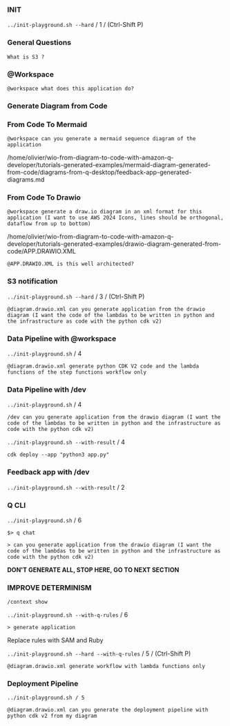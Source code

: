 ### INIT

```../init-playground.sh --hard``` / 1 / (Ctrl-Shift P)

### General Questions

```What is S3 ?```

### @Workspace

```@workspace what does this application do?```

### Generate Diagram from Code

### From Code To Mermaid

```@workspace can you generate a mermaid sequence diagram of the application```

/home/olivier/wio-from-diagram-to-code-with-amazon-q-developer/tutorials-generated-examples/mermaid-diagram-generated-from-code/diagrams-from-q-desktop/feedback-app-generated-diagrams.md

### From Code To Drawio

```@workspace generate a draw.io diagram in an xml format for this application (I want to use AWS 2024 Icons, lines should be orthogonal, dataflow from up to bottom)```

/home/olivier/wio-from-diagram-to-code-with-amazon-q-developer/tutorials-generated-examples/drawio-diagram-generated-from-code/APP.DRAWIO.XML

```@APP.DRAWIO.XML is this well architected?```

### S3 notification

```../init-playground.sh --hard``` / 3 / (Ctrl-Shift P)

```@diagram.drawio.xml can you generate application from the drawio diagram (I want the code of the lambdas to be written in python and the infrastructure as code with the python cdk v2)```

### Data Pipeline with @workspace
```../init-playground.sh``` / 4

```@diagram.drawio.xml generate python CDK V2 code and the lambda functions of the step functions workflow only```

### Data Pipeline with /dev

```../init-playground.sh``` / 4

```/dev can you generate application from the drawio diagram (I want the code of the lambdas to be written in python and the infrastructure as code with the python cdk v2)```

```../init-playground.sh --with-result``` / 4

```cdk deploy --app "python3 app.py"```

### Feedback app with /dev

```../init-playground.sh --with-result``` / 2


### Q CLI

```../init-playground.sh``` / 6

```$> q chat```

```> can you generate application from the drawio diagram (I want the code of the lambdas to be written in python and the infrastructure as code with the python cdk v2)```

**DON'T GENERATE ALL, STOP HERE, GO TO NEXT SECTION**

### IMPROVE DETERMINISM

```/context show```

```../init-playground.sh --with-q-rules``` / 6

```> generate application```

Replace rules with SAM and Ruby

```../init-playground.sh --hard --with-q-rules``` / 5 /  (Ctrl-Shift P)

```@diagram.drawio.xml generate workflow with lambda functions only```


### Deployment Pipeline

```../init-playground.sh / 5```

```@diagram.drawio.xml can you generate the deployment pipeline with python cdk v2 from my diagram```

